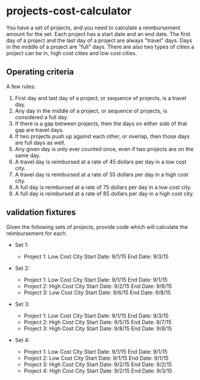 # projects-cost-calculator

You have a set of projects, and you need to calculate a reimbursement amount for the set. Each project has a start date and an end date. The first day of a project and the last day of a project are always "travel" days. Days in the middle of a project are "full" days. There are also two types of cities a project can be in, high cost cities and low cost cities.

## Operating criteria

A few rules:
1. First day and last day of a project, or sequence of projects, is a travel day.
2. Any day in the middle of a project, or sequence of projects, is considered a full day.
3. If there is a gap between projects, then the days on either side of that gap are travel days.
4. If two projects push up against each other, or overlap, then those days are full days as well.
5. Any given day is only ever counted once, even if two projects are on the same day.
6. A travel day is reimbursed at a rate of 45 dollars per day in a low cost city.
7. A travel day is reimbursed at a rate of 55 dollars per day in a high cost city.
8. A full day is reimbursed at a rate of 75 dollars per day in a low cost city.
9. A full day is reimbursed at a rate of 85 dollars per day in a high cost city.

## validation fixtures

Given the following sets of projects, provide code which will calculate the reimbursement for each.

- Set 1:
  - Project 1: Low Cost City Start Date: 9/1/15 End Date: 9/3/15

- Set 2:
  - Project 1: Low Cost City Start Date: 9/1/15 End Date: 9/1/15
  - Project 2: High Cost City Start Date: 9/2/15 End Date: 9/6/15
  - Project 3: Low Cost City Start Date: 9/6/15 End Date: 9/8/15

- Set 3:
  - Project 1: Low Cost City Start Date: 9/1/15 End Date: 9/3/15
  - Project 2: High Cost City Start Date: 9/5/15 End Date: 9/7/15
  - Project 3: High Cost City Start Date: 9/8/15 End Date: 9/8/15

- Set 4:
  - Project 1: Low Cost City Start Date: 9/1/15 End Date: 9/1/15
  - Project 2: Low Cost City Start Date: 9/1/15 End Date: 9/1/15
  - Project 3: High Cost City Start Date: 9/2/15 End Date: 9/2/15
  - Project 4: High Cost City Start Date: 9/2/15 End Date: 9/3/15
